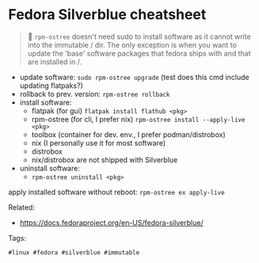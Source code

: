 # Fedora Silverblue cheatsheet

> 🧐 `rpm-ostree` doesn't need sudo to install software as it cannot write into the immutable / dir. The only exception is when you want to update the 'base' software packages that fedora ships with and that are installed in /.

* update software: `sudo rpm-ostree upgrade` (test does this cmd include updating flatpaks?)
* rollback to prev. version: `rpm-ostree rollback`
* install software:
    * flatpak (for gui) `flatpak install flathub <pkg>`
    * rpm-ostree (for cli, I prefer nix) `rpm-ostree install --apply-live <pkg>`
    * toolbox (container for dev. env., I prefer podman/distrobox)
    * nix (I personally use it for most software)
    * distrobox
    * nix/distrobox are not shipped with Silverblue
* uninstall software:
    * `rpm-ostree uninstall <pkg>`

apply installed software without reboot: `rpm-ostree ex apply-live`

Related:

* <https://docs.fedoraproject.org/en-US/fedora-silverblue/>

Tags:

    #linux #fedora #silverblue #immutable
